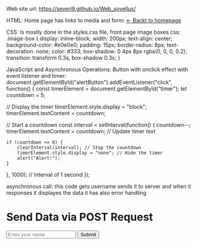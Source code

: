 Web site url: https://severi9.github.io/Web_sovellus/

HTML: 
Home page has links to media and form:
<a id="back" href="index.html">&larr; Backt to homepage</a>


CSS: 
Is mostly done in the styles.css file, front page image boxes css:
.image-box {
  display: inline-block;
  width: 200px; 
  text-align: center;
  background-color: #e0e0e0;
  padding: 15px;
  border-radius: 8px;
  text-decoration: none;
  color: #333; 
  box-shadow: 0 4px 8px rgba(0, 0, 0, 0.2);
  transition: transform 0.3s, box-shadow 0.3s;
}

JavaScript and Asynchronous Operations: 
Button with onclick effect with event listener and timer:
document.getElementById("alertButton").addEventListener("click", function() {
  const timerElement = document.getElementById("timer");
  let countdown = 5;

  // Display the timer
  timerElement.style.display = "block";
  timerElement.textContent = countdown;

  // Start a countdown
  const interval = setInterval(function() {
    countdown--;
    timerElement.textContent = countdown; // Update timer text

    if (countdown <= 0) {
        clearInterval(interval); // Stop the countdown
        timerElement.style.display = "none"; // Hide the timer
        alert("Alert!"); 
    }
}, 1000); // Interval of 1 second
});

asynchronous call: this code gets username sends it to server and when it responses it displayes the data
it has also error handling

<div id="asnyc_content">
        <h1>Send Data via POST Request</h1>
        <form id="postForm">
            <input type="text" id="username" placeholder="Enter your name">
            <button type="submit">Submit</button>
        </form>
        <p id="responseMessage" style="font-size: 25px;"></p>
    </div>
    <script>
        document.getElementById('postForm').addEventListener('submit', async function(event) {
            event.preventDefault();
            const username = document.getElementById('username').value;
            try {
                const response = await fetch('https://jsonplaceholder.typicode.com/posts', {
                    method: 'POST', headers: {
                        'Content-Type': 'application/json' 
                    }, body: JSON.stringify({ username: username }) 
                });
                const data = await response.json();
                document.getElementById('responseMessage').textContent = `User "${data.username}" added successfully with ID: ${data.id}`;
            } catch (error) {
                console.error('Error posting data:', error);
                document.getElementById('responseMessage').textContent = 'Failed to send data.';
            }
        });
    </script>


